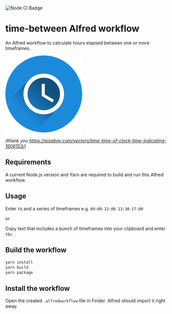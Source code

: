 ![Node CI Badge](https://github.com/jost-kuenzel/alfred-time-between/workflows/Node%20CI/badge.svg)

# time-between Alfred workflow

An Alfred workflow to calculate hours elapsed between one or more timeframes.

![Alfred Logo](src/assets/icon-240.png)

_(thank you https://pixabay.com/vectors/time-time-of-clock-time-indicating-1606153/)_

## Requirements

A current Node.js version and Yarn are required to build and run this Alfred workflow.

## Usage

Enter `tb` and a series of timeframes e.g. `09:00-12:00 13:30-17:00`

or

Copy text that includes a bunch of timeframes into your clipboard and enter `tbc`.

## Build the workflow

```
yarn install
yarn build
yarn package
```

## Install the workflow

Open the created `.alfredworkflow` file in Finder. Alfred should import it right away.
